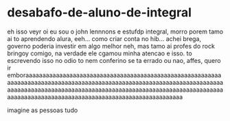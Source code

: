 # desabafo-de-aluno-de-integral
eh isso veyr
oi eu sou o john lennnons e estufdp integral, morro porem tamo ai
to aprendendo alura, eeh... como criar conta no hib... achei brega, governo poderia investir em algo melhor neh, mas tamo ai
profes do rock bringoy comigo, na verdade ele cgamou minha atencao e isso. to escrevendo isso no odio to nem conferino se ta errado ou nao, affes, quero ir emboraaaaaaaaaaaaaaaaaaaaaaaaaaaaaaaaaaaaaaaaaaaaaaaaaaaaaaaaaaaaaaaaaaaaaaaaaaaaaaaaaaaaaaaaaaaaaaaaaaaaaaaaaaaaaaaaaaaaaaaaaaaaaaaaaaaaaaaaaaaaaaaaaaaaaaaaaaaaaaaaaaaaaaaaaaaaaaaaaaaaaaaaaaaaaaaaaaaaaaaaaaaaaaaaaaaaaaaaaaaaaaaaaaaaaaaaaaaaaa



imagine as pessoas tudo
